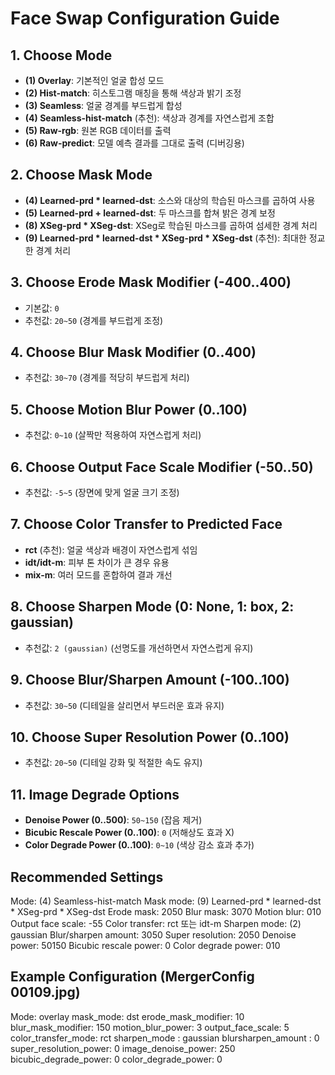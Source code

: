 # Face Swap Configuration Guide

## 1. Choose Mode
- **(1) Overlay**: 기본적인 얼굴 합성 모드  
- **(2) Hist-match**: 히스토그램 매칭을 통해 색상과 밝기 조정  
- **(3) Seamless**: 얼굴 경계를 부드럽게 합성  
- **(4) Seamless-hist-match** (추천): 색상과 경계를 자연스럽게 조합  
- **(5) Raw-rgb**: 원본 RGB 데이터를 출력  
- **(6) Raw-predict**: 모델 예측 결과를 그대로 출력 (디버깅용)  

## 2. Choose Mask Mode
- **(4) Learned-prd * learned-dst**: 소스와 대상의 학습된 마스크를 곱하여 사용  
- **(5) Learned-prd + learned-dst**: 두 마스크를 합쳐 밝은 경계 보정  
- **(8) XSeg-prd * XSeg-dst**: XSeg로 학습된 마스크를 곱하여 섬세한 경계 처리  
- **(9) Learned-prd * learned-dst * XSeg-prd * XSeg-dst** (추천): 최대한 정교한 경계 처리  

## 3. Choose Erode Mask Modifier (-400..400)
- 기본값: `0`  
- 추천값: `20~50` (경계를 부드럽게 조정)  

## 4. Choose Blur Mask Modifier (0..400)
- 추천값: `30~70` (경계를 적당히 부드럽게 처리)  

## 5. Choose Motion Blur Power (0..100)
- 추천값: `0~10` (살짝만 적용하여 자연스럽게 처리)  

## 6. Choose Output Face Scale Modifier (-50..50)
- 추천값: `-5~5` (장면에 맞게 얼굴 크기 조정)  

## 7. Choose Color Transfer to Predicted Face
- **rct** (추천): 얼굴 색상과 배경이 자연스럽게 섞임  
- **idt/idt-m**: 피부 톤 차이가 큰 경우 유용  
- **mix-m**: 여러 모드를 혼합하여 결과 개선  

## 8. Choose Sharpen Mode (0: None, 1: box, 2: gaussian)
- 추천값: `2 (gaussian)` (선명도를 개선하면서 자연스럽게 유지)  

## 9. Choose Blur/Sharpen Amount (-100..100)
- 추천값: `30~50` (디테일을 살리면서 부드러운 효과 유지)  

## 10. Choose Super Resolution Power (0..100)
- 추천값: `20~50` (디테일 강화 및 적절한 속도 유지)  

## 11. Image Degrade Options
- **Denoise Power (0..500)**: `50~150` (잡음 제거)  
- **Bicubic Rescale Power (0..100)**: `0` (저해상도 효과 X)  
- **Color Degrade Power (0..100)**: `0~10` (색상 감소 효과 추가)  

## Recommended Settings

Mode: (4) Seamless-hist-match
Mask mode: (9) Learned-prd * learned-dst * XSeg-prd * XSeg-dst
Erode mask: 2050
Blur mask: 3070
Motion blur: 010
Output face scale: -55
Color transfer: rct 또는 idt-m
Sharpen mode: (2) gaussian
Blur/sharpen amount: 3050
Super resolution: 2050
Denoise power: 50150
Bicubic rescale power: 0
Color degrade power: 010

## Example Configuration (MergerConfig 00109.jpg)

Mode: overlay
mask_mode: dst
erode_mask_modifier: 10
blur_mask_modifier: 150
motion_blur_power: 3
output_face_scale: 5
color_transfer_mode: rct
sharpen_mode : gaussian
blursharpen_amount : 0
super_resolution_power: 0
image_denoise_power: 250
bicubic_degrade_power: 0
color_degrade_power: 0
